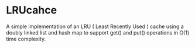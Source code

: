 # LRUcahce
A simple implementation of an LRU ( Least Recently Used ) cache using a doubly linked list and hash map to support get() and put() operations in O(1) time complexity.
